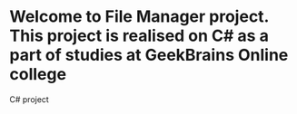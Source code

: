 # Welcome to File Manager project. This project is realised on C# as a part of studies at GeekBrains Online college
C# project
